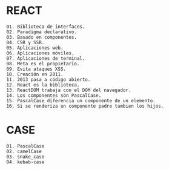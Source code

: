 # REACT

    01. Biblioteca de interfaces.
    02. Paradigma declarativo.
    03. Basado en componentes.
    04. CSR y SSR.
    05. Aplicaciones web.
    06. Aplicaciones móviles.
    07. Aplicaciones de terminal.
    08. Meta es el propietario.
    09. Evita ataques XSS.
    10. Creación en 2011.
    11. 2013 pasa a código abierto.
    12. React es la biblioteca.
    13. ReactDOM trabaja con el DOM del navegador.
    14. Los componentes son PascalCase.
    15. PascalCase diferencia un componente de un elemento.
    16. Si se renderiza un componente padre tambien los hijos.

# CASE

    01. PascalCase
    02. camelCase
    03. snake_case
    04. kebab-case
